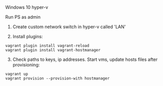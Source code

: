 Windows 10 hyper-v

Run PS as admin

1. Create custom network switch in hyper-v called 'LAN'

2. Install plugins:
```shell
vagrant plugin install vagrant-reload
vagrant plugin install vagrant-hostmanager
```
3. Check paths to keys, ip addresses. Start vms, update hosts files after provisioning:
```shell
vagrant up
vagrant provision --provision-with hostmanager
```